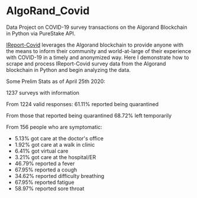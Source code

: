 # AlgoRand_Covid
Data Project on COVID-19 survey transactions on the Algorand Blockchain in Python via PureStake API.

[IReport-Covid](https://ireport.algorand.org/en) leverages the Algorand blockchain to provide anyone with the means to inform their community and world-at-large of their experience with COVID-19 in a timely and anonymized way. Here I demonstrate how to scrape and process IReport-Covid survey data from the Algorand blockchain in Python and begin analyzing the data. 

Some Prelim Stats as of April 25th 2020:

1237 surveys with information

From 1224 valid responses: 61.11% reported being quarantined

From those that reported being quarantined 68.72% left temporarily

From 156 people who are symptomatic:
* 5.13% got care at the doctor's office
* 1.92% got care at a walk in clinic
* 6.41% got virtual care
* 3.21% got care at the hospital/ER
* 46.79% reported a fever
* 67.95% reported a cough
* 34.62% reported difficulty breathing
* 67.95% reported fatigue
* 58.97% reported sore throat